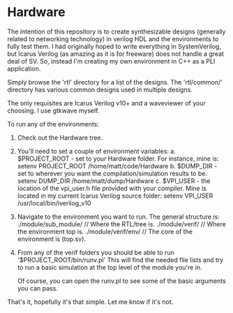 # Hardware
The intention of this repository is to create synthesizable designs (generally related to networking technology) in verilog HDL
and the environments to fully test them.
I had originally hoped to write everything in SystemVerilog, but Icarus Verilog (as amazing as it is for freeware) does
not handle a great deal of SV. So, instead I'm creating my own environment in C++ as a PLI application.

Simply browse the 'rtl' directory for a list of the designs.
The 'rtl/common/' directory has various common designs used in multiple designs.

The only requisites are Icarus Verilog v10+ and a waveviewer of your choosing.
I use gtkwave myself.

To run any of the environments:
1. Check out the Hardware tree.
2. You'll need to set a couple of environment variables:
  a. $PROJECT_ROOT  - set to your Hardware folder. For instance, mine is:
    setenv PROJECT_ROOT /home/matt/code/Hardware
  b. $DUMP_DIR  - set to wherever you want the compilation/simulation results to be.
    setenv DUMP_DIR /home/matt/dump/Hardware
  c. $VPI_USER - the location of the vpi_user.h file provided with your compiler.
    Mine is located in my current Icarus Verilog source folder:
    setenv VPI_USER /usr/local/bin/iverilog_v10

3. Navigate to the environment you want to run. The general structure is:
   ./module/sub_module/   // Where the RTL/tree is.
   ./module/verif/        // Where the environment top is.
   ./module/verif/env/    // The core of the environment is (top.sv).

4. From any of the verif folders you should be able to run '$PROJECT_ROOT/bin/runv.pl'
   This will find the needed file lists and try to run a basic simulation at the top
   level of the module you're in.

   Of course, you can open the runv.pl to see some of the basic arguments you can pass.

That's it, hopefully it's that simple. Let me know if it's not.

